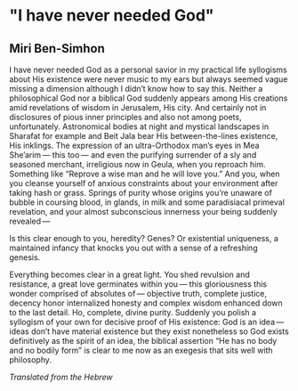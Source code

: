 # "I have never needed God"
## Miri Ben-Simhon
I have never needed God
as a personal savior
in my practical life
syllogisms about His existence
were never music to my ears
but always seemed vague
missing a dimension although I didn’t know how to say this.
Neither a philosophical God nor a biblical God
suddenly appears among His creations
amid revelations of wisdom in Jerusalem, His city.
And certainly not in disclosures of pious inner principles
and also not among poets, unfortunately.
Astronomical bodies at night and mystical landscapes in Sharafat for example
and Beit Jala
bear His between-the-lines existence,
His inklings.
The expression of an ultra-Orthodox man’s eyes in Mea She’arim —
this too —
and even the purifying surrender of a sly and seasoned merchant, irreligious
now in Geula,
when you reproach him.
Something like “Reprove a wise man and he will love you.”
And you, when you cleanse yourself of anxious constraints about your
environment
after taking hash or grass.
Springs of purity whose origins you’re unaware of
bubble in coursing blood, in glands, in milk
and some paradisiacal primeval revelation,
and your almost subconscious innerness
your being suddenly revealed —

Is this clear enough to you, heredity? Genes?
Or existential uniqueness, a maintained infancy that knocks you out with a
sense of a refreshing genesis.

Everything becomes clear in a great light.
You shed revulsion and resistance,
a great love germinates within you —
this gloriousness this wonder
comprised of
absolutes of —
objective truth, complete justice, decency
honor internalized
honesty and complex wisdom enhanced down to the last detail.
Ho, complete, divine purity.
Suddenly you polish a syllogism of your own
for decisive proof of His existence:
God is an idea —
ideas don’t have material existence
but they exist nonetheless
so God exists definitively as the spirit of an idea,
the biblical assertion “He has no body and no bodily form”
is clear to me now as an exegesis
that sits well with philosophy.

_Translated from the Hebrew_
